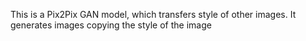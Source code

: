 This is a Pix2Pix GAN model, which transfers style of other images. It generates images copying the style of the image
